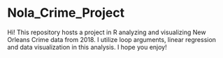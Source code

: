 # Nola_Crime_Project

Hi! This repository hosts a project in R analyzing and visualizing New Orleans Crime data from 2018. 
I utilize loop arguments, linear regression and data visualization in this analysis. I hope you enjoy!

